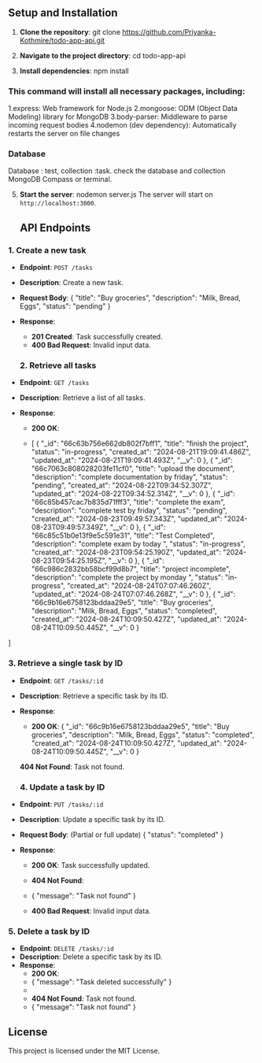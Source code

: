 ## Setup and Installation

1. **Clone the repository**:
   git clone https://github.com/Priyanka-Kothmire/todo-app-api.git

2. **Navigate to the project directory**:
    cd todo-app-api

3. **Install dependencies**:
    npm install
  ### This command will install all necessary packages, including:
   1.express: Web framework for Node.js
   2.mongoose: ODM (Object Data Modeling) library for MongoDB
   3.body-parser: Middleware to parse incoming request bodies
   4.nodemon (dev dependency): Automatically restarts the server on file changes

  ### Database ###
   Database : test, 
   collection :task. 
   check the database and collection MongoDB Compass or terminal.



5. **Start the server**:
     nodemon server.js
     The server will start on `http://localhost:3000`.

   ## API Endpoints

### 1. **Create a new task**

- **Endpoint**: `POST /tasks`
- **Description**: Create a new task.
- **Request Body**:
    {
        "title": "Buy groceries",
        "description": "Milk, Bread, Eggs",
        "status": "pending"
    }
  
- **Response**:
    - **201 Created**: Task successfully created.
    - **400 Bad Request**: Invalid input data.
 
  ### 2. **Retrieve all tasks**

- **Endpoint**: `GET /tasks`
- **Description**: Retrieve a list of all tasks.
- **Response**:
    - **200 OK**:
 
    - [
    {
        "_id": "66c63b756e662db802f7bff1",
        "title": "finish the project",
        "status": "in-progress",
        "created_at": "2024-08-21T19:09:41.486Z",
        "updated_at": "2024-08-21T19:09:41.493Z",
        "__v": 0
    },
    {
        "_id": "66c7063c808028203fe11cf0",
        "title": "upload the document",
        "description": "complete documentation by friday",
        "status": "pending",
        "created_at": "2024-08-22T09:34:52.307Z",
        "updated_at": "2024-08-22T09:34:52.314Z",
        "__v": 0
    },
    {
        "_id": "66c85b457cac7b835d71fff3",
        "title": "complete the exam",
        "description": "complete test by friday",
        "status": "pending",
        "created_at": "2024-08-23T09:49:57.343Z",
        "updated_at": "2024-08-23T09:49:57.349Z",
        "__v": 0
    },
    {
        "_id": "66c85c51b0e13f9e5c591e31",
        "title": "Test Completed",
        "description": "complete exam by today ",
        "status": "in-progress",
        "created_at": "2024-08-23T09:54:25.190Z",
        "updated_at": "2024-08-23T09:54:25.195Z",
        "__v": 0
    },
    {
        "_id": "66c986c2832bb58bcf99d8b7",
        "title": "project incomplete",
        "description": "complete the project by monday ",
        "status": "in-progress",
        "created_at": "2024-08-24T07:07:46.260Z",
        "updated_at": "2024-08-24T07:07:46.268Z",
        "__v": 0
    },
    {
        "_id": "66c9b16e6758123bddaa29e5",
        "title": "Buy groceries",
        "description": "Milk, Bread, Eggs",
        "status": "completed",
        "created_at": "2024-08-24T10:09:50.427Z",
        "updated_at": "2024-08-24T10:09:50.445Z",
        "__v": 0
    }

]

### 3. **Retrieve a single task by ID**

- **Endpoint**: `GET /tasks/:id`
- **Description**: Retrieve a specific task by its ID.
- **Response**:
    - **200 OK**:
      {
        "_id": "66c9b16e6758123bddaa29e5",
        "title": "Buy groceries",
        "description": "Milk, Bread, Eggs",
        "status": "completed",
        "created_at": "2024-08-24T10:09:50.427Z",
        "updated_at": "2024-08-24T10:09:50.445Z",
        "__v": 0
      }

  **404 Not Found**: Task not found.

  ### 4. **Update a task by ID**

- **Endpoint**: `PUT /tasks/:id`
- **Description**: Update a specific task by its ID.
- **Request Body**: (Partial or full update)
    {
        "status": "completed"
    }
  
- **Response**:
    - **200 OK**: Task successfully updated.
      
    - **404 Not Found**:
    -  { "message": "Task not found" }

    - **400 Bad Request**: Invalid input data.

 ### 5. **Delete a task by ID**

- **Endpoint**: `DELETE /tasks/:id`
- **Description**: Delete a specific task by its ID.
- **Response**:
    - **200 OK**:
    - { "message": "Task deleted successfully" }
    - 
    - **404 Not Found**: Task not found.
    - { "message": "Task not found" }

 
## License

This project is licensed under the MIT License.


